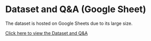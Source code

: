 # Dataset and Q&A (Google Sheet)

The dataset is hosted on Google Sheets due to its large size.

[Click here to view the Dataset and Q&A](https://docs.google.com/spreadsheets/d/1xvW5kJa2XQUDd1ODb9LmAOakdS6NWbMc/edit?usp=drivesdk&ouid=114006132531661236674&rtpof=true&sd=true)
